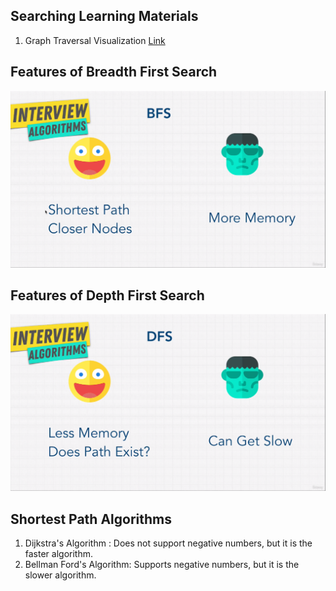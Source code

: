 ## Searching Learning Materials

1. Graph Traversal Visualization [Link](https://visualgo.net/en/dfsbfs)

## Features of Breadth First Search

![alt](./img/bfs.png)

## Features of Depth First Search

![alt](./img/dfs.png)

## Shortest Path Algorithms

1. Dijkstra's Algorithm : Does not support negative numbers, but it is the faster algorithm.
2. Bellman Ford's Algorithm: Supports negative numbers, but it is the slower algorithm.
